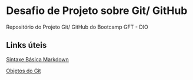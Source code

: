 # Desafio de Projeto sobre Git/ GitHub
Repositório do Projeto Git/ GitHub do Bootcamp GFT - DIO

## Links úteis
[Sintaxe Básica Markdown](https://www.markdownguide.org/basic-syntax/)

[Objetos do Git](https://yunwuxin1.gitbooks.io/git/content/pt-br/2f43a18152712fdc540f15b0a67e9786/eabfce06abf3d61cb56302bae6b62e77.html)
